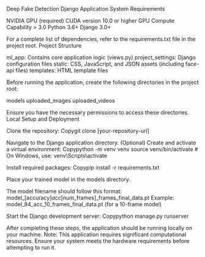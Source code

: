 Deep Fake Detection Django Application
System Requirements

NVIDIA GPU (required)
CUDA version 10.0 or higher
GPU Compute Capability > 3.0
Python 3.6+
Django 3.0+

For a complete list of dependencies, refer to the requirements.txt file in the project root.
Project Structure

ml_app: Contains core application logic (views.py)
project_settings: Django configuration files
static: CSS, JavaScript, and JSON assets (including face-api files)
templates: HTML template files

Before running the application, create the following directories in the project root:

models
uploaded_images
uploaded_videos

Ensure you have the necessary permissions to access these directories.
Local Setup and Deployment

Clone the repository:
Copygit clone [your-repository-url]

Navigate to the Django application directory.
(Optional) Create and activate a virtual environment:
Copypython -m venv venv
source venv/bin/activate  # On Windows, use: venv\Scripts\activate

Install required packages:
Copypip install -r requirements.txt

Place your trained model in the models directory.

The model filename should follow this format: model_[accuracy]_acc_[num_frames]_frames_final_data.pt
Example: model_84_acc_10_frames_final_data.pt (for a 10-frame model)


Start the Django development server:
Copypython manage.py runserver


After completing these steps, the application should be running locally on your machine.
Note: This application requires significant computational resources. Ensure your system meets the hardware requirements before attempting to run it.
